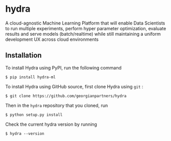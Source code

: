 # hydra
A cloud-agnostic Machine Learning Platform that will enable Data Scientists to run multiple experiments, perform hyper parameter optimization, evaluate results and serve models (batch/realtime) while still maintaining a uniform development UX across cloud environments 

## Installation
To install Hydra using PyPI, run the following command
```
$ pip install hydra-ml
```
To install Hydra using GitHub source, first clone Hydra using `git` :
```
$ git clone https://github.com/georgianpartners/hydra
```
Then in the `hydra` repository that you cloned, run
```
$ python setup.py install
```
Check the current hydra version by running
```
$ hydra --version
```
